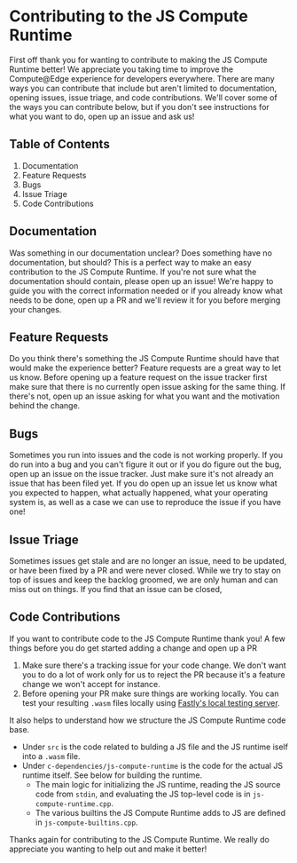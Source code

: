 # Contributing to the JS Compute Runtime

First off thank you for wanting to contribute to making the JS Compute Runtime better! We
appreciate you taking time to improve the Compute@Edge experience for developers
everywhere. There are many ways you can contribute that include but aren't
limited to documentation, opening issues, issue triage, and code contributions.
We'll cover some of the ways you can contribute below, but if you don't see
instructions for what you want to do, open up an issue and ask us!

## Table of Contents
1. Documentation
1. Feature Requests
1. Bugs
1. Issue Triage
1. Code Contributions

## Documentation

Was something in our documentation unclear? Does something have no documentation,
but should? This is a perfect way to make an easy contribution to the JS Compute Runtime. If
you're not sure what the documentation should contain, please open up an issue!
We're happy to guide you with the correct information needed or if you already
know what needs to be done, open up a PR and we'll review it for you before
merging your changes.

## Feature Requests

Do you think there's something the JS Compute Runtime should have that would make the
experience better? Feature requests are a great way to let us know. Before
opening up a feature request on the issue tracker first make sure that there is
no currently open issue asking for the same thing. If there's not, open up an
issue asking for what you want and the motivation behind the change.

## Bugs

Sometimes you run into issues and the code is not working properly. If you do
run into a bug and you can't figure it out or if you do figure out the bug, open
up an issue on the issue tracker. Just make sure it's not already an issue that
has been filed yet. If you do open up an issue let us know what you expected to
happen, what actually happened, what your operating system is, as well as a case
we can use to reproduce the issue if you have one!

## Issue Triage

Sometimes issues get stale and are no longer an issue, need to be updated, or
have been fixed by a PR and were never closed. While we try to stay on top of
issues and keep the backlog groomed, we are only human and can miss out on
things. If you find that an issue can be closed,

## Code Contributions

If you want to contribute code to the JS Compute Runtime thank you! A few things before you do
get started adding a change and open up a PR

1. Make sure there's a tracking issue for your code change. We don't want you to
   do a lot of work only for us to reject the PR because it's a feature change
   we won't accept for instance.
1. Before opening your PR make sure things are working locally.
   You can test your resulting `.wasm` files locally using
   [Fastly's local testing server](https://developer.fastly.com/learning/compute/testing/#running-a-local-testing-server).

It also helps to understand how we structure the JS Compute Runtime code base.
- Under `src` is the code related to bulding a JS file and the JS runtime iself into a
`.wasm` file.
- Under `c-dependencies/js-compute-runtime` is the code for the actual JS runtime itself.
  See below for building the runtime.
  - The main logic for initializing the JS runtime, reading the JS source code from `stdin`,
    and evaluating the JS top-level code is in `js-compute-runtime.cpp`.
  - The various builtins the JS Compute Runtime adds to JS are defined in
    `js-compute-builtins.cpp`.

Thanks again for contributing to the JS Compute Runtime. We really do appreciate you wanting to
help out and make it better!
